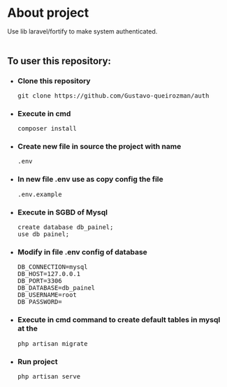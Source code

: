 <h1 style="margin-bottom: 0px;">About project</h1>
<br>
Use lib laravel/fortify to make system authenticated.
<br>
<br>
<h2>To user this repository:</h2>
<ul>
    <li>
        <h3>Clone this repository</h3>
        <pre>git clone https://github.com/Gustavo-queirozman/auth</pre>
    </li>
    <li>
        <h3>Execute in cmd</h3>
        <pre>composer install</pre>
    </li>
    <li>
        <h3>Create new file in source the project with name </h3>
        <pre>.env</pre>
    </li>
    <li>
        <h3>In new file <strong>.env</strong> use as copy config the file</h3>
        <pre>.env.example</pre>
    </li>
    <li>
        <h3>Execute in SGBD of Mysql</h3>
        <pre>create database db_painel;<br>use db_painel;</pre>
    </li>
    <li>
        <h3>Modify in file <strong>.env</strong> config of database</h3>
        <pre>DB_CONNECTION=mysql<br>DB_HOST=127.0.0.1<br>DB_PORT=3306<br>DB_DATABASE=db_painel<br>DB_USERNAME=root<br>DB_PASSWORD=</pre>
    </li>
    <li>
        <h3>Execute in cmd command to create default tables in mysql at the</h3>
        <pre>php artisan migrate</pre>
    </li>
    <li>
        <h3>Run project</h3>
        <pre>php artisan serve</pre>
    </li>
</ul>










<br>


